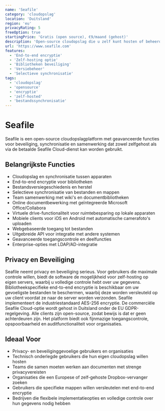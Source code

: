 ```yaml
---
name: 'Seafile'
category: 'cloudopslag'
location: 'Duitsland'
region: 'eu'
privacyRating: 5
freeOption: true
startingPrice: 'Gratis (open source), €9/maand (gehost)'
description: 'Open-source cloudopslag die u zelf kunt hosten of beheerd kunt gebruiken, met end-to-end encryptie en flexibele controle.'
url: 'https://www.seafile.com'
features:
  - 'End-to-end encryptie'
  - 'Zelf-hosting optie'
  - 'Bibliotheken beveiliging'
  - 'Versiebeheer'
  - 'Selectieve synchronisatie'
tags:
  - 'cloudopslag'
  - 'opensource'
  - 'encryptie'
  - 'zelf-hosted'
  - 'bestandssynchronisatie'
---
```


# Seafile

Seafile is een open-source cloudopslagplatform met geavanceerde functies voor beveiliging, synchronisatie en samenwerking dat zowel zelfgehost als via de betaalde Seafile Cloud-dienst kan worden gebruikt.

## Belangrijkste Functies

- Cloudopslag en synchronisatie tussen apparaten
- End-to-end encryptie voor bibliotheken
- Bestandsversiegeschiedenis en herstel
- Selectieve synchronisatie van bestanden en mappen
- Team samenwerking met wiki's en documentbibliotheken
- Online documentbewerking met geïntegreerde Microsoft Office/Collabora
- Virtuele drive-functionaliteit voor ruimtebesparing op lokale apparaten
- Mobiele clients voor iOS en Android met automatische camerafoto's uploaden
- Webgebaseerde toegang tot bestanden
- Uitgebreide API voor integratie met andere systemen
- Geavanceerde toegangscontrole en deelfuncties
- Enterprise-opties met LDAP/AD-integratie

## Privacy en Beveiliging

Seafile neemt privacy en beveiliging serieus. Voor gebruikers die maximale controle willen, biedt de software de mogelijkheid voor zelf-hosting op eigen servers, waarbij u volledige controle hebt over uw gegevens. Bibliotheekspecifieke end-to-end encryptie is beschikbaar om uw gevoeligste bestanden te beschermen, waarbij deze worden versleuteld op uw client voordat ze naar de server worden verzonden. Seafile implementeert de industriestandaard AES-256 encryptie. De commerciële Seafile Cloud-optie wordt gehost in Duitsland onder de EU GDPR-regelgeving. Alle clients zijn open-source, zodat bewijs is dat er geen achterdeuren zijn. Het platform biedt ook fijnmazige toegangscontrole, opspoorbaarheid en auditfunctionaliteit voor organisaties.

## Ideaal Voor

- Privacy- en beveiliginggevoelige gebruikers en organisaties
- Technisch onderlegde gebruikers die hun eigen cloudopslag willen hosten
- Teams die samen moeten werken aan documenten met strenge privacyvereisten
- Organisaties die een Europese of zelf-gehoste Dropbox-vervanger zoeken
- Gebruikers die specifieke mappen willen versleutelen met end-to-end encryptie
- Bedrijven die flexibele implementatieopties en volledige controle over hun gegevens nodig hebben